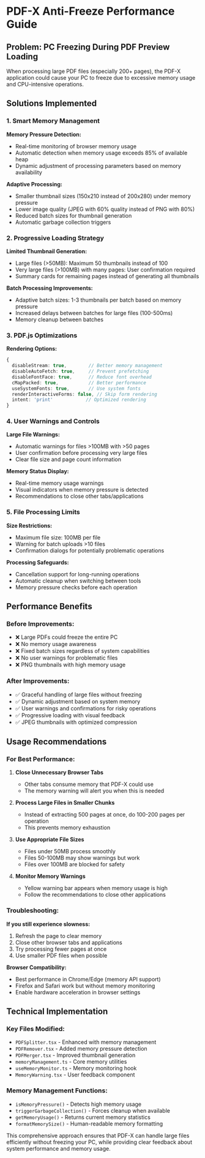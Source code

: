 # PDF-X Anti-Freeze Performance Guide

## Problem: PC Freezing During PDF Preview Loading

When processing large PDF files (especially 200+ pages), the PDF-X application could cause your PC to freeze due to excessive memory usage and CPU-intensive operations.

## Solutions Implemented

### 1. Smart Memory Management

**Memory Pressure Detection:**
- Real-time monitoring of browser memory usage
- Automatic detection when memory usage exceeds 85% of available heap
- Dynamic adjustment of processing parameters based on memory availability

**Adaptive Processing:**
- Smaller thumbnail sizes (150x210 instead of 200x280) under memory pressure
- Lower image quality (JPEG with 60% quality instead of PNG with 80%)
- Reduced batch sizes for thumbnail generation
- Automatic garbage collection triggers

### 2. Progressive Loading Strategy

**Limited Thumbnail Generation:**
- Large files (>50MB): Maximum 50 thumbnails instead of 100
- Very large files (>100MB) with many pages: User confirmation required
- Summary cards for remaining pages instead of generating all thumbnails

**Batch Processing Improvements:**
- Adaptive batch sizes: 1-3 thumbnails per batch based on memory pressure
- Increased delays between batches for large files (100-500ms)
- Memory cleanup between batches

### 3. PDF.js Optimizations

**Rendering Options:**
```typescript
{
  disableStream: true,        // Better memory management
  disableAutoFetch: true,     // Prevent prefetching
  disableFontFace: true,      // Reduce font overhead
  cMapPacked: true,           // Better performance
  useSystemFonts: true,       // Use system fonts
  renderInteractiveForms: false, // Skip form rendering
  intent: 'print'            // Optimized rendering
}
```

### 4. User Warnings and Controls

**Large File Warnings:**
- Automatic warnings for files >100MB with >50 pages
- User confirmation before processing very large files
- Clear file size and page count information

**Memory Status Display:**
- Real-time memory usage warnings
- Visual indicators when memory pressure is detected
- Recommendations to close other tabs/applications

### 5. File Processing Limits

**Size Restrictions:**
- Maximum file size: 100MB per file
- Warning for batch uploads >10 files
- Confirmation dialogs for potentially problematic operations

**Processing Safeguards:**
- Cancellation support for long-running operations
- Automatic cleanup when switching between tools
- Memory pressure checks before each operation

## Performance Benefits

### Before Improvements:
- ❌ Large PDFs could freeze the entire PC
- ❌ No memory usage awareness
- ❌ Fixed batch sizes regardless of system capabilities
- ❌ No user warnings for problematic files
- ❌ PNG thumbnails with high memory usage

### After Improvements:
- ✅ Graceful handling of large files without freezing
- ✅ Dynamic adjustment based on system memory
- ✅ User warnings and confirmations for risky operations
- ✅ Progressive loading with visual feedback
- ✅ JPEG thumbnails with optimized compression

## Usage Recommendations

### For Best Performance:

1. **Close Unnecessary Browser Tabs**
   - Other tabs consume memory that PDF-X could use
   - The memory warning will alert you when this is needed

2. **Process Large Files in Smaller Chunks**
   - Instead of extracting 500 pages at once, do 100-200 pages per operation
   - This prevents memory exhaustion

3. **Use Appropriate File Sizes**
   - Files under 50MB process smoothly
   - Files 50-100MB may show warnings but work
   - Files over 100MB are blocked for safety

4. **Monitor Memory Warnings**
   - Yellow warning bar appears when memory usage is high
   - Follow the recommendations to close other applications

### Troubleshooting:

**If you still experience slowness:**
1. Refresh the page to clear memory
2. Close other browser tabs and applications
3. Try processing fewer pages at once
4. Use smaller PDF files when possible

**Browser Compatibility:**
- Best performance in Chrome/Edge (memory API support)
- Firefox and Safari work but without memory monitoring
- Enable hardware acceleration in browser settings

## Technical Implementation

### Key Files Modified:
- `PDFSplitter.tsx` - Enhanced with memory management
- `PDFRemover.tsx` - Added memory pressure detection
- `PDFMerger.tsx` - Improved thumbnail generation
- `memoryManagement.ts` - Core memory utilities
- `useMemoryMonitor.ts` - Memory monitoring hook
- `MemoryWarning.tsx` - User feedback component

### Memory Management Functions:
- `isMemoryPressure()` - Detects high memory usage
- `triggerGarbageCollection()` - Forces cleanup when available
- `getMemoryUsage()` - Returns current memory statistics
- `formatMemorySize()` - Human-readable memory formatting

This comprehensive approach ensures that PDF-X can handle large files efficiently without freezing your PC, while providing clear feedback about system performance and memory usage.
